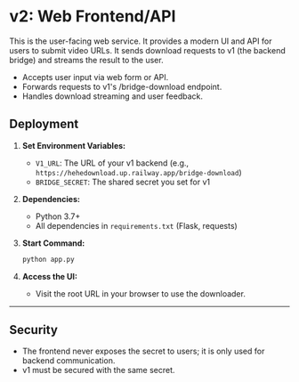 # v2: Web Frontend/API

This is the user-facing web service. It provides a modern UI and API for users to submit video URLs. It sends download requests to v1 (the backend bridge) and streams the result to the user.

- Accepts user input via web form or API.
- Forwards requests to v1's /bridge-download endpoint.
- Handles download streaming and user feedback.

## Deployment

1. **Set Environment Variables:**
   - `V1_URL`: The URL of your v1 backend (e.g., `https://hehedownload.up.railway.app/bridge-download`)
   - `BRIDGE_SECRET`: The shared secret you set for v1

2. **Dependencies:**
   - Python 3.7+
   - All dependencies in `requirements.txt` (Flask, requests)

3. **Start Command:**
   ```sh
   python app.py
   ```

4. **Access the UI:**
   - Visit the root URL in your browser to use the downloader.

---

## Security
- The frontend never exposes the secret to users; it is only used for backend communication.
- v1 must be secured with the same secret. 